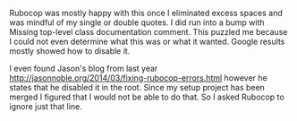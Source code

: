 Rubocop was mostly happy with this once I eliminated excess spaces and was mindful of my single or double quotes.  I did run into a bump with Missing top-level class documentation comment.  This puzzled me because I could not even determine what this was or what it wanted.  Google results mostly showed how to disable it.  

I even found Jason's blog from last year http://jasonnoble.org/2014/03/fixing-rubocop-errors.html however he states that he disabled it in the root.  Since my setup project has been merged I figured that I would not be able to do that.  So I asked Rubocop to ignore just that line.  
